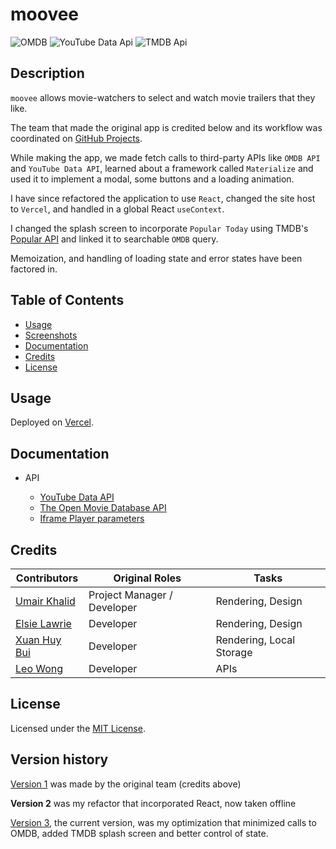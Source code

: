 # moovee

![OMDB](https://img.shields.io/badge/'17-0?label=OMDB%20API&style=for-the-badge&labelColor=white&color=black) ![YouTube Data Api](https://img.shields.io/badge/v3-0?label=YouTube%20Data%20API&style=for-the-badge&labelColor=white&color=black) ![TMDB Api](https://img.shields.io/badge/v3-0?label=TMDB%20API&style=for-the-badge&labelColor=white&color=black)

## Description

`moovee` allows movie-watchers to select and watch movie trailers that they like.

The team that made the original app is credited below and its workflow was coordinated on [GitHub Projects](https://github.com/umairkhalid/movie-planner/projects/1).

While making the app, we made fetch calls to third-party APIs like `OMDB API` and `YouTube Data API`, learned about a framework called `Materialize` and used it to implement a modal, some buttons and a loading animation.

I have since refactored the application to use `React`, changed the site host to `Vercel`, and handled in a global React `useContext`.

I changed the splash screen to incorporate `Popular Today` using TMDB's [Popular API](https://developer.themoviedb.org/reference/movie-popular-list) and linked it to searchable `OMDB` query.

Memoization, and handling of loading state and error states have been factored in.

## Table of Contents

- [Usage](#usage)
- [Screenshots](#screenshots)
- [Documentation](#documentation)
- [Credits](#credits)
- [License](#license)

## Usage

Deployed on [Vercel](https://mooovee.vercel.app/).

## Documentation

- API

  - [YouTube Data API](https://developers.google.com/youtube/v3/docs/search/list)
  - [The Open Movie Database API](https://www.omdbapi.com/)
  - [Iframe Player parameters](https://developers.google.com/youtube/player_parameters)

## Credits

| Contributors                                   | Original Roles              | Tasks                    |
| ---------------------------------------------- | --------------------------- | ------------------------ |
| [Umair Khalid](https://github.com/umairkhalid) | Project Manager / Developer | Rendering, Design        |
| [Elsie Lawrie](https://github.com/ElsieMay)    | Developer                   | Rendering, Design        |
| [Xuan Huy Bui](https://github.com/HuyBui1987)  | Developer                   | Rendering, Local Storage |
| [Leo Wong](https://github.com/leoelicos)       | Developer                   | APIs                     |

## License

Licensed under the [MIT License](./LICENSE).

## Version history

[Version 1](https://github.com/umairkhalid/movie-planner) was made by the original team (credits above)

**Version 2** was my refactor that incorporated React, now taken offline

[Version 3](https://mooovee.vercel.app/), the current version, was my optimization that minimized calls to OMDB, added TMDB splash screen and better control of state.
